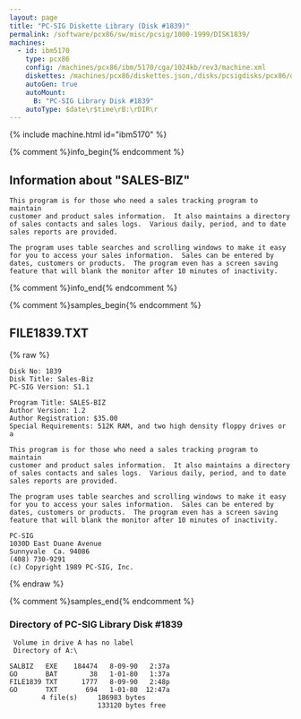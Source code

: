 ```yaml
---
layout: page
title: "PC-SIG Diskette Library (Disk #1839)"
permalink: /software/pcx86/sw/misc/pcsig/1000-1999/DISK1839/
machines:
  - id: ibm5170
    type: pcx86
    config: /machines/pcx86/ibm/5170/cga/1024kb/rev3/machine.xml
    diskettes: /machines/pcx86/diskettes.json,/disks/pcsigdisks/pcx86/diskettes.json
    autoGen: true
    autoMount:
      B: "PC-SIG Library Disk #1839"
    autoType: $date\r$time\rB:\rDIR\r
---
```


{% include machine.html id="ibm5170" %}

{% comment %}info_begin{% endcomment %}

## Information about "SALES-BIZ"

    This program is for those who need a sales tracking program to maintain
    customer and product sales information.  It also maintains a directory
    of sales contacts and sales logs.  Various daily, period, and to date
    sales reports are provided.
    
    The program uses table searches and scrolling windows to make it easy
    for you to access your sales information.  Sales can be entered by
    dates, customers or products.  The program even has a screen saving
    feature that will blank the monitor after 10 minutes of inactivity.
{% comment %}info_end{% endcomment %}

{% comment %}samples_begin{% endcomment %}

## FILE1839.TXT

{% raw %}
```
Disk No: 1839                                                           
Disk Title: Sales-Biz                                                   
PC-SIG Version: S1.1                                                    
                                                                        
Program Title: SALES-BIZ                                                
Author Version: 1.2                                                     
Author Registration: $35.00                                             
Special Requirements: 512K RAM, and two high density floppy drives or a 
                                                                        
This program is for those who need a sales tracking program to maintain 
customer and product sales information.  It also maintains a directory  
of sales contacts and sales logs.  Various daily, period, and to date   
sales reports are provided.                                             
                                                                        
The program uses table searches and scrolling windows to make it easy   
for you to access your sales information.  Sales can be entered by      
dates, customers or products.  The program even has a screen saving     
feature that will blank the monitor after 10 minutes of inactivity.     
                                                                        
PC-SIG                                                                  
1030D East Duane Avenue                                                 
Sunnyvale  Ca. 94086                                                    
(408) 730-9291                                                          
(c) Copyright 1989 PC-SIG, Inc.                                         
```
{% endraw %}

{% comment %}samples_end{% endcomment %}

### Directory of PC-SIG Library Disk #1839

     Volume in drive A has no label
     Directory of A:\

    SALBIZ   EXE    184474   8-09-90   2:37a
    GO       BAT        38   1-01-80   1:37a
    FILE1839 TXT      1777   8-09-90   2:48p
    GO       TXT       694   1-01-80  12:47a
            4 file(s)     186983 bytes
                          133120 bytes free
